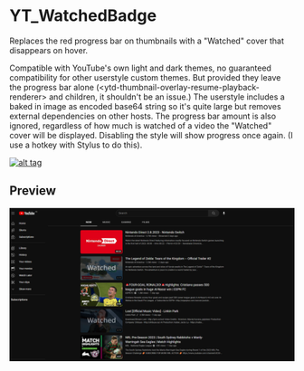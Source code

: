  # YT_WatchedBadge
Replaces the red progress bar on thumbnails with a "Watched" cover that disappears on hover.

Compatible with YouTube's own light and dark themes, no guaranteed compatibility for other userstyle custom themes. But provided they leave the progress bar alone (&lt;ytd-thumbnail-overlay-resume-playback-renderer&gt; and children, it shouldn't be an issue.)
The userstyle includes a baked in image as encoded base64 string so it's quite large but removes external dependencies on other hosts. The progress bar amount is also ignored, regardless of how much is watched of a video the "Watched" cover will be displayed. Disabling the style will show progress once again. (I use a hotkey with Stylus to do this).

[![alt tag](https://img.shields.io/badge/Install%20directly%20with-Stylus-%233daee9?style=for-the-badge)](https://github.com/BangDroid/YT_WatchedBadge/raw/main/YT_WatchedBadge.user.css)

## Preview
![Preview image](https://github.com/BangDroid/YT_WatchedBadge/raw/main/watchedBadgePreview.png)

